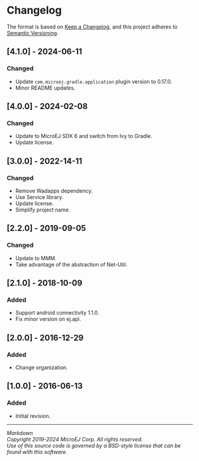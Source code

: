 # Changelog

The format is based on [Keep a Changelog](https://keepachangelog.com/en/1.0.0/),
and this project adheres to [Semantic Versioning](https://semver.org/spec/v2.0.0.html).

## [4.1.0] - 2024-06-11

### Changed

- Update ``com.microej.gradle.application`` plugin version to 0.17.0.
- Minor README updates.

## [4.0.0] - 2024-02-08

### Changed

  - Update to MicroEJ SDK 6 and switch from Ivy to Gradle.
  - Update license.

## [3.0.0] - 2022-14-11

### Changed

  - Remove Wadapps dependency.
  - Use Service library.
  - Update license.
  - Simplify project name.

## [2.2.0] - 2019-09-05

### Changed

  - Update to MMM.
  - Take advantage of the abstraction of Net-Util.
  
## [2.1.0] - 2018-10-09

### Added

  - Support android connectivity 1.1.0.
  - Fix minor version on ej.api.

## [2.0.0] - 2016-12-29

### Added

  - Change organization.
  
## [1.0.0] - 2016-06-13

### Added

  - Initial revision.

---  
_Markdown_   
_Copyright 2019-2024 MicroEJ Corp. All rights reserved._   
_Use of this source code is governed by a BSD-style license that can be found with this software._   
